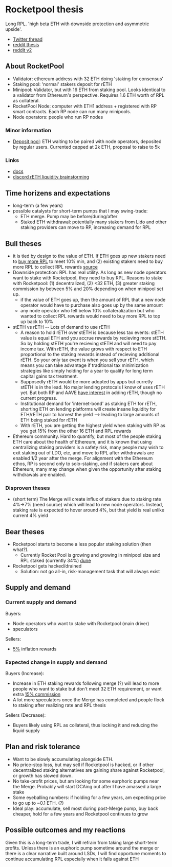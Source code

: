 # Rocketpool thesis

Long RPL. 'high beta ETH with downside protection and asymmetric upside'.  
- [Twitter thread](https://twitter.com/nmorlock42/status/1551236059580735489)
- [reddit thesis](https://www.reddit.com/r/ethfinance/comments/m3pug8/the_rocket_pool_investment_thesis/)
- [reddit v2](https://www.reddit.com/r/ethfinance/comments/qwbb8w/rocket_pool_investment_thesis_20/)

## About RocketPool
- Validator: ethereum address with 32 ETH doing 'staking for consensus'
- Staking pool: 'normal' stakers deposit for rETH
- Minipool: Validator, but with 16 ETH from staking pool. Looks identical to a validator from Ethereum's perspective. Requires 1.6 ETH worth of RPL as collateral. 
- RocketPool Node: computer with ETH1 address + registered with RP smart contracts. Each RP node can run many minipools. 
- Node operators: people who run RP nodes

### Minor information
- [Deposit pool](https://docs.rocketpool.net/overview/glossary.html#deposit-pool): ETH waiting to be paired with node operators, deposited by regular users. Currented capped at 2k ETH, proposal to raise to 5k

### Links
- [docs](https://docs.rocketpool.net/guides/node/responsibilities.html#how-eth2-staking-works)
- [discord rETH liquidity brainstorming](https://discord.com/channels/405159462932971535/929890788551323678)

## Time horizens and expectations
- long-term (a few years)
- possible catalysts for short-term pumps that I may swing-trade:
    - ETH merge. Pump may be before/during/after
    - Staked ETH withdrawal: potentially many stakers from Lido and other staking providers can move to RP, increasing demand for RPL

## Bull theses
- it is tied by design to the value of ETH. If ETH goes up new stakers need to [buy more RPL](https://docs.rocketpool.net/guides/node/create-validator.html#staking-rpl) to meet 10% min, and (2) existing stakers need to buy more RPL to collect RPL rewards [source](https://docs.rocketpool.net/guides/node/rewards.html#rewards-and-checkpoints)
- Downside protection: RPL has real utility. As long as new node operators want to stake with Rocketpool, they need to buy RPL. Reasons to stake with Rocketpool: (1) decentralized, (2) <32 ETH, (3) greater staking commission by between 5% and 20% depending on when minipool set up. 
    - if the value of ETH goes up, then the amount of RPL that a new node operator would have to purchase also goes up by the same amount
    - any node operator who fell below 10% collateralization but who wanted to collect RPL rewards would need to buy more RPL to top up back to 10%
- stETH vs rETH -- Lots of demand to use rETH
    - A reason to hold rETH over stETH is because less tax events: stETH value is equal ETH and you accrue rewards by recieving more stETH. So by holding stETH you're recieving stETH and will need to pay income tax. With rETH, the value grows with respect to ETH proportional to the staking rewards instead of recieving additional rETH. So your only tax event is when you sell your rETH, which means you can take advantage if traditional tax minimization strategies like simply holding for a year to qualify for long term capital gains tax treatment.
    - Supposedly rETH would be more adopted by apps but curretly stETH is in the lead. No major lending protocals I know of uses rETH yet. But both RP and AAVE [have interest](https://snapshot.org/#/aave.eth/proposal/0xf593f2df83cc0b5bdc3920ef2c782f6b2a6f87a6603c26a5d778e3ede4d40021) in adding rETH, though no current progress. 
    - Institutional demand for 'internet-bond' as staking ETH for rETH, shorting ETH on lending platforms will create insane liquidity for ETH/rETH pair to harvest the yield --> leading to large amounts of ETH being staked for rETH
    - With rETH, you are getting the highest yield when staking with RP as you get 15% from the other 16 ETH and RPL rewards
- Ethereum community. Hard to quantify, but most of the people staking ETH care about the health of Ethereum, and it is known that using centralizing staking providers is a safety risk, many people may wish to exit staking out of LDO, etc, and move to RPL after withdrawals are enabled 1/2 year after the merge. For alignment with the Ethereum ethos, RP is second only to solo-staking, and if stakers care about Ethereum, many may change when given the opportunity after staking withdrawals are enabled. 

### Disproven theses
- (short term) The Merge will create influx of stakers due to staking rate 4%->7% (need source) which will lead to new node operators. Instead, staking rate is expected to hover around 4%, but that yield is real unlike current 4% yield

## Bear theses
- Rocketpool starts to become a less popular staking solution (then what?). 
    - Currently Rocket Pool is growing and growing in minipool size and RPL staked (currently 34%) [dune](https://dune.com/NDGcrypto/Rocket-Pool-rETH-and-Nodes)
- Rocketpool gets hacked/drained
    - Solution: not go all-in, risk-management task that will always exist


## Supply and demand
### Current supply and demand
Buyers:
- Node operators who want to stake with Rocketpool (main driver)
- speculators

Sellers:
- [5%](https://docs.rocketpool.net/guides/node/rewards.html#rewards-and-checkpoints) inflation rewards

### Expected change in supply and demand
Buyers (Increase):
- Increase in ETH staking rewards following merge (?) will lead to more people who want to stake but don't meet 32 ETH requirement, or want extra [15% commission](https://docs.rocketpool.net/overview/glossary.html#node-commission)
- A lot more speculators once the Merge has completed and people flock to staking after realizing rate and RPL thesis

Sellers (Decrease):
- Buyers likely using RPL as collateral, thus locking it and reducing the liquid supply

## Plan and risk tolerance
- Want to be slowly accumulating alongside ETH. 
- No price-stop loss, but may sell if Rocketpool is hacked, or if other decentralized staking alternatives are gaining share against Rocketpool, or growth has slowed down. 
- No take-profit prices, but am looking for some eurphoric pumps near the Merge. Probably will start DCAing out after I have amassed a large stake 
- Some eyeballing numbers: if holding for a few years, am expecting price to go up to ~0.1 ETH. (?)
- Ideal play: accumulate, sell most during post-Merge pump, buy back cheaper, hold for a few years and Rocketpool continues to grow

## Possible outcomes and my reactions
Given this is a long-term trade, I will refrain from taking large short-term profits. Unless there is an euphoric pump sometime around the merge or there is a clear narrative built around LSDs, I will find opportune moments to continue accumulating RPL especially when it falls against ETH
